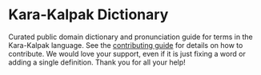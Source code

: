 
# Kara-Kalpak Dictionary

Curated public domain dictionary and pronunciation guide for terms in the Kara-Kalpak language. See the [contributing guide](https://github.com/drumworkteam/term/blob/make/.github/contributing.md) for details on how to contribute. We would love your support, even if it is just fixing a word or adding a single definition. Thank you for all your help!